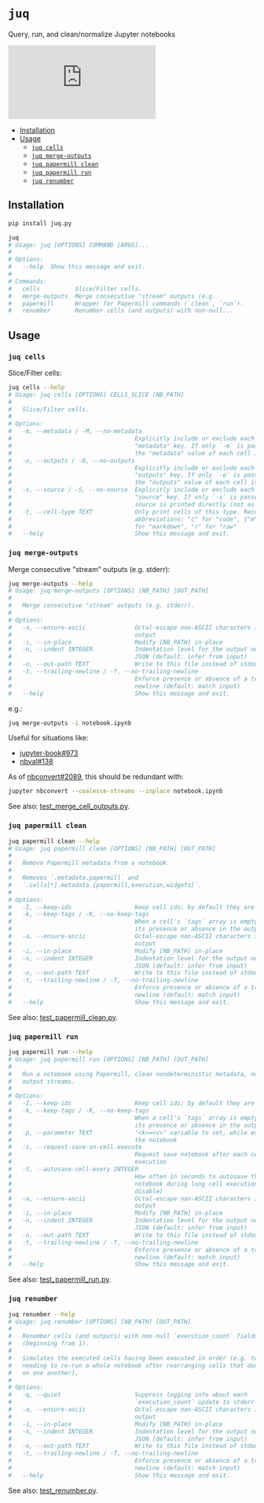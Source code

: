 # `juq`
Query, run, and clean/normalize Jupyter notebooks

[![juq.py on PyPI](https://img.shields.io/pypi/v/juq.py?label=juq.py)][juq.py]


<!-- toc -->
- [Installation](#installation)
- [Usage](#usage)
    - [`juq cells`](#juq-cells)
    - [`juq merge-outputs`](#juq-merge-outputs)
    - [`juq papermill clean`](#juq-papermill-clean)
    - [`juq papermill run`](#juq-papermill-run)
    - [`juq renumber`](#juq-renumber)
<!-- /toc -->

## Installation <a id="installation"></a>
```bash
pip install juq.py
```

<!-- `bmdf juq` -->
```bash
juq
# Usage: juq [OPTIONS] COMMAND [ARGS]...
#
# Options:
#   --help  Show this message and exit.
#
# Commands:
#   cells          Slice/Filter cells.
#   merge-outputs  Merge consecutive "stream" outputs (e.g.
#   papermill      Wrapper for Papermill commands (`clean`, `run`).
#   renumber       Renumber cells (and outputs) with non-null...
```


## Usage <a id="usage"></a>

### `juq cells` <a id="juq-cells"></a>
Slice/Filter cells:
```bash
juq cells --help
# Usage: juq cells [OPTIONS] CELLS_SLICE [NB_PATH]
#
#   Slice/Filter cells.
#
# Options:
#   -m, --metadata / -M, --no-metadata
#                                   Explicitly include or exclude each cell's
#                                   "metadata" key. If only `-m` is passed, only
#                                   the "metadata" value of each cell is printed
#   -o, --outputs / -O, --no-outputs
#                                   Explicitly include or exclude each cell's
#                                   "outputs" key. If only `-o` is passed, only
#                                   the "outputs" value of each cell is printed
#   -s, --source / -S, --no-source  Explicitly include or exclude each cell's
#                                   "source" key. If only `-s` is passed, the
#                                   source is printed directly (not as JSON)
#   -t, --cell-type TEXT            Only print cells of this type. Recognizes
#                                   abbreviations: "c" for "code", {"m","md"}
#                                   for "markdown", "r" for "raw"
#   --help                          Show this message and exit.
```

### `juq merge-outputs` <a id="juq-merge-outputs"></a>
Merge consecutive "stream" outputs (e.g. stderr):

<!-- `bmdf -- juq merge-outputs --help` -->
```bash
juq merge-outputs --help
# Usage: juq merge-outputs [OPTIONS] [NB_PATH] [OUT_PATH]
#
#   Merge consecutive "stream" outputs (e.g. stderr).
#
# Options:
#   -a, --ensure-ascii              Octal-escape non-ASCII characters in JSON
#                                   output
#   -i, --in-place                  Modify [NB_PATH] in-place
#   -n, --indent INTEGER            Indentation level for the output notebook
#                                   JSON (default: infer from input)
#   -o, --out-path TEXT             Write to this file instead of stdout
#   -t, --trailing-newline / -T, --no-trailing-newline
#                                   Enforce presence or absence of a trailing
#                                   newline (default: match input)
#   --help                          Show this message and exit.
```
e.g.:
```bash
juq merge-outputs -i notebook.ipynb
```

Useful for situations like:
- [jupyter-book#973](https://github.com/executablebooks/jupyter-book/issues/973)
- [nbval#138](https://github.com/computationalmodelling/nbval/issues/138#issuecomment-1869177219)

As of [nbconvert#2089](https://github.com/jupyter/nbconvert/pull/2089), this should be redundant with:

```bash
jupyter nbconvert --coalesce-streams --inplace notebook.ipynb
```

See also: [test_merge_cell_outputs.py].

[test_merge_cell_outputs.py]: tests/test_merge_cell_outputs.py

### `juq papermill clean` <a id="juq-papermill-clean"></a>
<!-- `bmdf -- juq papermill clean --help` -->
```bash
juq papermill clean --help
# Usage: juq papermill clean [OPTIONS] [NB_PATH] [OUT_PATH]
#
#   Remove Papermill metadata from a notebook.
#
#   Removes `.metadata.papermill` and
#   `.cells[*].metadata.{papermill,execution,widgets}`.
#
# Options:
#   -I, --keep-ids                  Keep cell ids; by default they are removed.
#   -k, --keep-tags / -K, --no-keep-tags
#                                   When a cell's `tags` array is empty, enforce
#                                   its presence or absence in the output.
#   -a, --ensure-ascii              Octal-escape non-ASCII characters in JSON
#                                   output
#   -i, --in-place                  Modify [NB_PATH] in-place
#   -n, --indent INTEGER            Indentation level for the output notebook
#                                   JSON (default: infer from input)
#   -o, --out-path TEXT             Write to this file instead of stdout
#   -t, --trailing-newline / -T, --no-trailing-newline
#                                   Enforce presence or absence of a trailing
#                                   newline (default: match input)
#   --help                          Show this message and exit.
```

See also: [test_papermill_clean.py].

[test_papermill_clean.py]: tests/test_papermill_clean.py

### `juq papermill run` <a id="juq-papermill-run"></a>
<!-- `bmdf -- juq papermill run --help` -->
```bash
juq papermill run --help
# Usage: juq papermill run [OPTIONS] [NB_PATH] [OUT_PATH]
#
#   Run a notebook using Papermill, clean nondeterministic metadata, normalize
#   output streams.
#
# Options:
#   -I, --keep-ids                  Keep cell ids; by default they are removed.
#   -k, --keep-tags / -K, --no-keep-tags
#                                   When a cell's `tags` array is empty, enforce
#                                   its presence or absence in the output.
#   -p, --parameter TEXT            "<k>=<v>" variable to set, while executing
#                                   the notebook
#   -s, --request-save-on-cell-execute
#                                   Request save notebook after each cell
#                                   execution
#   -S, --autosave-cell-every INTEGER
#                                   How often in seconds to autosave the
#                                   notebook during long cell executions (0 to
#                                   disable)
#   -a, --ensure-ascii              Octal-escape non-ASCII characters in JSON
#                                   output
#   -i, --in-place                  Modify [NB_PATH] in-place
#   -n, --indent INTEGER            Indentation level for the output notebook
#                                   JSON (default: infer from input)
#   -o, --out-path TEXT             Write to this file instead of stdout
#   -t, --trailing-newline / -T, --no-trailing-newline
#                                   Enforce presence or absence of a trailing
#                                   newline (default: match input)
#   --help                          Show this message and exit.
```

See also: [test_papermill_run.py].

[test_papermill_run.py]: tests/test_papermill_run.py

### `juq renumber` <a id="juq-renumber"></a>
<!-- `bmdf -- juq renumber --help` -->
```bash
juq renumber --help
# Usage: juq renumber [OPTIONS] [NB_PATH] [OUT_PATH]
#
#   Renumber cells (and outputs) with non-null `execution_count` fields
#   (beginning from 1).
#
#   Simulates the executed cells having been executed in order (e.g. to avoid
#   needing to re-run a whole notebook after rearranging cells that don't depend
#   on one another).
#
# Options:
#   -q, --quiet                     Suppress logging info about each
#                                   `execution_count` update to stderr
#   -a, --ensure-ascii              Octal-escape non-ASCII characters in JSON
#                                   output
#   -i, --in-place                  Modify [NB_PATH] in-place
#   -n, --indent INTEGER            Indentation level for the output notebook
#                                   JSON (default: infer from input)
#   -o, --out-path TEXT             Write to this file instead of stdout
#   -t, --trailing-newline / -T, --no-trailing-newline
#                                   Enforce presence or absence of a trailing
#                                   newline (default: match input)
#   --help                          Show this message and exit.
```

See also: [test_renumber.py].

[test_renumber.py]: tests/test_renumber.py

[juq.py]: https://pypi.org/project/juq.py/
